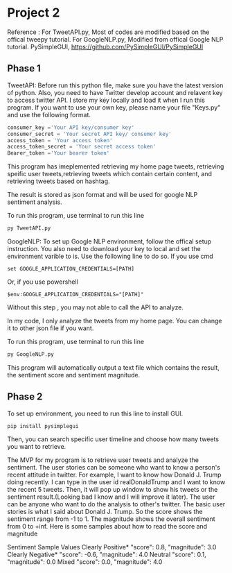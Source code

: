 # Project 2
Reference :
For TweetAPI.py, Most of codes are modified based on the offical tweepy tutorial.
For GoogleNLP.py, Modified from offical Google NLP tutorial.
PySimpleGUI, https://github.com/PySimpleGUI/PySimpleGUI

## Phase 1
TweetAPI:
Before run this python file, make sure you have the latest version of python. Also, you need to have Twitter develop account and relavent key to access twitter API.
I store my key locally and load it when I run this program. If you want to use your own key, please name your file "Keys.py" and use the following format.
```python
consumer_key ='Your API key/consumer key'
consumer_secret = 'Your secret API key/ consumer key'
access_token = 'Your access token'
access_token_secret = 'Your secret access token'
Bearer_token ='Your bearer token'
```

This program has imeplemented retrieving my home page tweets, retrieving speific user tweets,retrieving tweets which contain certain content, and retrieving tweets based on hashtag.

The result is stored as json format and will be used for google NLP sentiment analysis.

To run this program, use terminal to run this line
```cmd
py TweetAPI.py
```

GoogleNLP:
To set up Google NLP environment, follow the offical setup instruction.
You also need to download your key to local and set the environment varible to is.
Use the following line to do so.
If you use cmd
```
set GOOGLE_APPLICATION_CREDENTIALS=[PATH]
```
Or, if you use powershell
```
$env:GOOGLE_APPLICATION_CREDENTIALS="[PATH]"
```

Without this step , you may not able to call the API to analyze.

In my code, I only analyze the tweets from my home page. You can change it to other json file if you want.

To run this program, use terminal to run this line
```cmd
py GoogleNLP.py
```

This program will automatically output a text file which contains the result, the sentiment score and sentiment magnitude.




## Phase 2
To set up environment, you need to run this line to install GUI.
```
pip install pysimplegui
```

Then, you can search specific user timeline and choose how many tweets you want to retrieve.

The MVP for my program is to retrieve user tweets and analyze the sentiment. The user stories can be someone who want to know a person's recent attitude in twitter. For example, I want to know how Donald J. Trump doing recently. I can type in the user id realDonaldTrump and I want to know the recent 5 tweets. Then, it will pop up window to show his tweets or the sentiment result.(Looking bad I know and I will improve it later).
The user can be anyone who want to do the analysis to other's twitter. The basic user stories is what I said about Donald J. Trump. So the score shows the sentiment range from -1 to 1. The magnitude shows the overall sentiment from 0 to +inf. Here is some samples about how to read the score and magnitude

Sentiment	Sample Values
Clearly Positive*	"score": 0.8, "magnitude": 3.0
Clearly Negative*	"score": -0.6, "magnitude": 4.0
Neutral	"score": 0.1, "magnitude": 0.0
Mixed	"score": 0.0, "magnitude": 4.0